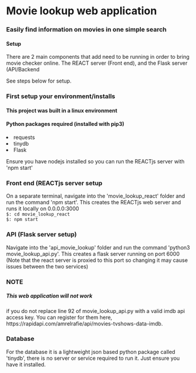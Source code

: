 <h1> Movie lookup web application </h1>
<h3> Easily find information on movies in one simple search </h3>

<h4>Setup</h4>
There are 2 main components that add need to be running in order to bring movie checker online. The REACT server (Front end), and the Flask server (API/Backend

See steps below for setup.

<h3>First setup your environment/installs</h3>
<h4>This project was built in a linux environment</h4>
<h4>Python packages required (installed with pip3)</h4>
<li>requests</li>
<li>tinydb</li>
<li>Flask</li>

Ensure you have nodejs installed so you can run the REACTjs server with 'npm start'

<h3>Front end (REACTjs server setup</h3>
<text>On a separate terminal, navigate into the 'movie_lookup_react' folder and run the command 'npm start'. This creates the REACTjs web server and runs it locally on 0.0.0.0:3000</text>

<code>
$: cd movie_lookup_react
$: npm start
</code>

<h3>API (Flask server setup)</h3>
Navigate into the 'api_movie_lookup' folder and run the command 'python3 movie_lookup_api.py'. This creates a flask server running on port 6000 (Note that the react server is proxied to this port so changing it may cause issues between the two services)

<h3>NOTE</h3>
<h5>This web application will not work</h5> if you do not replace line 92 of movie_lookup_api.py with a valid imdb api access key. You can register for them here, https://rapidapi.com/amrelrafie/api/movies-tvshows-data-imdb.

<h3>Database</h3>
For the database it is a lightweight json based python package called 'tinydb', there is no server or service required to run it. Just ensure you have it installed.

